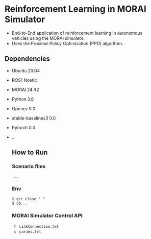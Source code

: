 # Reinforcement Learning in MORAI Simulator
 - End-to-End application of reinforcement learning in autonomous vehicles using the MORAI simulator. 
 - Uses the Proximal Policy Optimization (PPO) algorithm.

## Dependencies
- Ubuntu 20.04 
- ROS1 Noetic
- MORAI 24.R2
- Python 3.8
- Opencv 0.0
- stable-baselines3 0.0
- Pytorch 0.0
- ...

  ## How to Run

  ### Scenario files
  ```
  ...
  ```

  ### Env 
  ```
  $ git clone " "
  $ cp...
  ```

  ### MORAI Simulator Control API
  - `LinkConnection.txt`
  - `params.txt`
 
  
